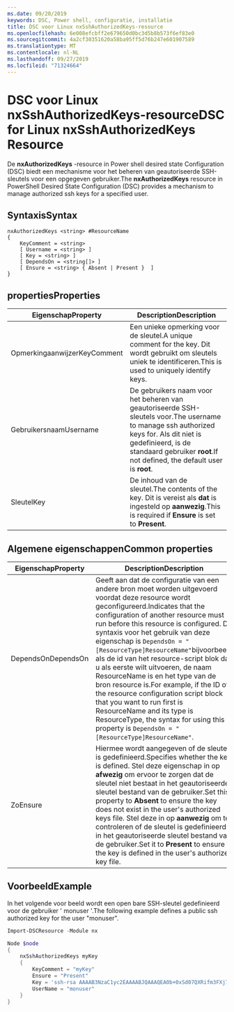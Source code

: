 ```yaml
---
ms.date: 09/20/2019
keywords: DSC, Power shell, configuratie, installatie
title: DSC voor Linux nxSshAuthorizedKeys-resource
ms.openlocfilehash: 6e008efcbff2e679650d0bc3d5b8b573f6ef83e0
ms.sourcegitcommit: 4a2cf30351620a58ba95ff5d76b247e601907589
ms.translationtype: MT
ms.contentlocale: nl-NL
ms.lasthandoff: 09/27/2019
ms.locfileid: "71324664"
---
```

# <a name="dsc-for-linux-nxsshauthorizedkeys-resource"></a><span data-ttu-id="552d7-103">DSC voor Linux nxSshAuthorizedKeys-resource</span><span class="sxs-lookup"><span data-stu-id="552d7-103">DSC for Linux nxSshAuthorizedKeys Resource</span></span>

<span data-ttu-id="552d7-104">De **nxAuthorizedKeys** -resource in Power shell desired state Configuration (DSC) biedt een mechanisme voor het beheren van geautoriseerde SSH-sleutels voor een opgegeven gebruiker.</span><span class="sxs-lookup"><span data-stu-id="552d7-104">The **nxAuthorizedKeys** resource in PowerShell Desired State Configuration (DSC) provides a mechanism to manage authorized ssh keys for a specified user.</span></span>

## <a name="syntax"></a><span data-ttu-id="552d7-105">Syntaxis</span><span class="sxs-lookup"><span data-stu-id="552d7-105">Syntax</span></span>

```Syntax
nxAuthorizedKeys <string> #ResourceName
{
    KeyComment = <string>
    [ Username = <string> ]
    [ Key = <string> ]
    [ DependsOn = <string[]> ]
    [ Ensure = <string> { Absent | Present }  ]
}
```

## <a name="properties"></a><span data-ttu-id="552d7-106">properties</span><span class="sxs-lookup"><span data-stu-id="552d7-106">Properties</span></span>

|<span data-ttu-id="552d7-107">Eigenschap</span><span class="sxs-lookup"><span data-stu-id="552d7-107">Property</span></span> |<span data-ttu-id="552d7-108">Description</span><span class="sxs-lookup"><span data-stu-id="552d7-108">Description</span></span> |
|---|---|
|<span data-ttu-id="552d7-109">Opmerkingaanwijzer</span><span class="sxs-lookup"><span data-stu-id="552d7-109">KeyComment</span></span> |<span data-ttu-id="552d7-110">Een unieke opmerking voor de sleutel.</span><span class="sxs-lookup"><span data-stu-id="552d7-110">A unique comment for the key.</span></span> <span data-ttu-id="552d7-111">Dit wordt gebruikt om sleutels uniek te identificeren.</span><span class="sxs-lookup"><span data-stu-id="552d7-111">This is used to uniquely identify keys.</span></span> |
|<span data-ttu-id="552d7-112">Gebruikersnaam</span><span class="sxs-lookup"><span data-stu-id="552d7-112">Username</span></span> |<span data-ttu-id="552d7-113">De gebruikers naam voor het beheren van geautoriseerde SSH-sleutels voor.</span><span class="sxs-lookup"><span data-stu-id="552d7-113">The username to manage ssh authorized keys for.</span></span> <span data-ttu-id="552d7-114">Als dit niet is gedefinieerd, is de standaard gebruiker **root**.</span><span class="sxs-lookup"><span data-stu-id="552d7-114">If not defined, the default user is **root**.</span></span> |
|<span data-ttu-id="552d7-115">Sleutel</span><span class="sxs-lookup"><span data-stu-id="552d7-115">Key</span></span> |<span data-ttu-id="552d7-116">De inhoud van de sleutel.</span><span class="sxs-lookup"><span data-stu-id="552d7-116">The contents of the key.</span></span> <span data-ttu-id="552d7-117">Dit is vereist als **dat** is ingesteld op **aanwezig**.</span><span class="sxs-lookup"><span data-stu-id="552d7-117">This is required if **Ensure** is set to **Present**.</span></span>|

## <a name="common-properties"></a><span data-ttu-id="552d7-118">Algemene eigenschappen</span><span class="sxs-lookup"><span data-stu-id="552d7-118">Common properties</span></span>

|<span data-ttu-id="552d7-119">Eigenschap</span><span class="sxs-lookup"><span data-stu-id="552d7-119">Property</span></span> |<span data-ttu-id="552d7-120">Description</span><span class="sxs-lookup"><span data-stu-id="552d7-120">Description</span></span> |
|---|---|
|<span data-ttu-id="552d7-121">DependsOn</span><span class="sxs-lookup"><span data-stu-id="552d7-121">DependsOn</span></span> |<span data-ttu-id="552d7-122">Geeft aan dat de configuratie van een andere bron moet worden uitgevoerd voordat deze resource wordt geconfigureerd.</span><span class="sxs-lookup"><span data-stu-id="552d7-122">Indicates that the configuration of another resource must run before this resource is configured.</span></span> <span data-ttu-id="552d7-123">De syntaxis voor het gebruik van deze eigenschap is `DependsOn = "[ResourceType]ResourceName"`bijvoorbeeld als de id van het resource-script blok dat u als eerste wilt uitvoeren, de naam ResourceName is en het type van de bron resource is.</span><span class="sxs-lookup"><span data-stu-id="552d7-123">For example, if the ID of the resource configuration script block that you want to run first is ResourceName and its type is ResourceType, the syntax for using this property is `DependsOn = "[ResourceType]ResourceName"`.</span></span> |
|<span data-ttu-id="552d7-124">Zo</span><span class="sxs-lookup"><span data-stu-id="552d7-124">Ensure</span></span> |<span data-ttu-id="552d7-125">Hiermee wordt aangegeven of de sleutel is gedefinieerd.</span><span class="sxs-lookup"><span data-stu-id="552d7-125">Specifies whether the key is defined.</span></span> <span data-ttu-id="552d7-126">Stel deze eigenschap in op **afwezig** om ervoor te zorgen dat de sleutel niet bestaat in het geautoriseerde sleutel bestand van de gebruiker.</span><span class="sxs-lookup"><span data-stu-id="552d7-126">Set this property to **Absent** to ensure the key does not exist in the user's authorized keys file.</span></span> <span data-ttu-id="552d7-127">Stel deze in op **aanwezig** om te controleren of de sleutel is gedefinieerd in het geautoriseerde sleutel bestand van de gebruiker.</span><span class="sxs-lookup"><span data-stu-id="552d7-127">Set it to **Present** to ensure the key is defined in the user's authorized key file.</span></span> |

## <a name="example"></a><span data-ttu-id="552d7-128">Voorbeeld</span><span class="sxs-lookup"><span data-stu-id="552d7-128">Example</span></span>

<span data-ttu-id="552d7-129">In het volgende voor beeld wordt een open bare SSH-sleutel gedefinieerd voor de gebruiker ' monuser '.</span><span class="sxs-lookup"><span data-stu-id="552d7-129">The following example defines a public ssh authorized key for the user "monuser".</span></span>

```powershell
Import-DSCResource -Module nx

Node $node
{
    nxSshAuthorizedKeys myKey
    {
        KeyComment = "myKey"
        Ensure = "Present"
        Key = 'ssh-rsa AAAAB3NzaC1yc2EAAAABJQAAAQEA0b+0xSd07QXRifm3FXj7Pn/DblA6QI5VAkDm6OivFzj3U6qGD1VJ6AAxWPCyMl/qhtpRtxZJDu/TxD8AyZNgc8aN2CljN1hOMbBRvH2q5QPf/nCnnJRaGsrxIqZjyZdYo9ZEEzjZUuMDM5HI1LA9B99k/K6PK2Bc1NLivpu7nbtVG2tLOQs+GefsnHuetsRMwo/+c3LtwYm9M0XfkGjYVCLO4CoFuSQpvX6AB3TedUy6NZ0iuxC0kRGg1rIQTwSRcw+McLhslF0drs33fw6tYdzlLBnnzimShMuiDWiT37WqCRovRGYrGCaEFGTG2e0CN8Co8nryXkyWc6NSDNpMzw== rsa-key-20150401'
        UserName = "monuser"
    }
}
```